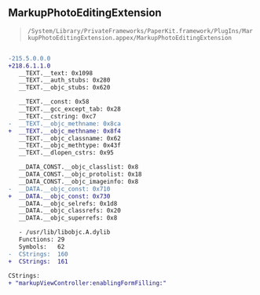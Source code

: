 ## MarkupPhotoEditingExtension

> `/System/Library/PrivateFrameworks/PaperKit.framework/PlugIns/MarkupPhotoEditingExtension.appex/MarkupPhotoEditingExtension`

```diff

-215.5.0.0.0
+218.6.1.1.0
   __TEXT.__text: 0x1098
   __TEXT.__auth_stubs: 0x280
   __TEXT.__objc_stubs: 0x620

   __TEXT.__const: 0x58
   __TEXT.__gcc_except_tab: 0x28
   __TEXT.__cstring: 0xc7
-  __TEXT.__objc_methname: 0x8ca
+  __TEXT.__objc_methname: 0x8f4
   __TEXT.__objc_classname: 0x62
   __TEXT.__objc_methtype: 0x43f
   __TEXT.__dlopen_cstrs: 0x95

   __DATA_CONST.__objc_classlist: 0x8
   __DATA_CONST.__objc_protolist: 0x18
   __DATA_CONST.__objc_imageinfo: 0x8
-  __DATA.__objc_const: 0x710
+  __DATA.__objc_const: 0x730
   __DATA.__objc_selrefs: 0x1d8
   __DATA.__objc_classrefs: 0x20
   __DATA.__objc_superrefs: 0x8

   - /usr/lib/libobjc.A.dylib
   Functions: 29
   Symbols:   62
-  CStrings:  160
+  CStrings:  161
 
CStrings:
+ "markupViewController:enablingFormFilling:"

```
